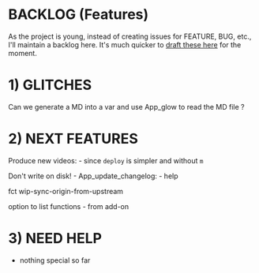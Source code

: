 # BACKLOG (Features)

As the project is young, instead of creating issues for FEATURE, BUG, etc., I'll maintain a backlog here. It's much quicker to [draft these here](https://github.com/firepress-org/bashlava/blob/master/BACKLOG.md) for the moment.

# 1) GLITCHES

Can we generate a MD into a var and use App_glow to read the MD file ?

# 2) NEXT FEATURES
		
Produce new videos:
	- since `deploy` is simpler and without `m`
	
Don't write on disk!
	- App_update_changelog: 
	- help
		  
fct wip-sync-origin-from-upstream

option to list functions
	- from add-on

# 3) NEED HELP

- nothing special so far